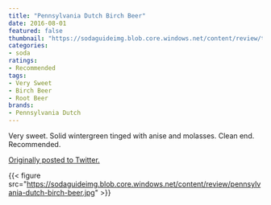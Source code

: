 ```yaml
---
title: "Pennsylvania Dutch Birch Beer"
date: 2016-08-01
featured: false
thumbnail: "https://sodaguideimg.blob.core.windows.net/content/review/thumbs/pennsylvania-dutch-birch-beer.jpg"
categories:
- soda
ratings:
- Recommended
tags:
- Very Sweet
- Birch Beer
- Root Beer
brands:
- Pennsylvania Dutch
---
```


Very sweet. Solid wintergreen tinged with anise and molasses. Clean end. Recommended.

[Originally posted to Twitter.](https://twitter.com/Cavorter/status/760180360319758336)

{{< figure src="https://sodaguideimg.blob.core.windows.net/content/review/pennsylvania-dutch-birch-beer.jpg" >}}
